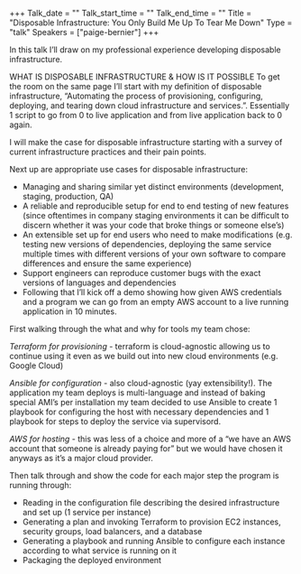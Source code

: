 +++
Talk_date = ""
Talk_start_time = ""
Talk_end_time = ""
Title = "Disposable Infrastructure: You Only Build Me Up To Tear Me Down"
Type = "talk"
Speakers = ["paige-bernier"]
+++

In this talk I’ll draw on my professional experience developing disposable infrastructure.

WHAT IS DISPOSABLE INFRASTRUCTURE & HOW IS IT POSSIBLE
To get the room on the same page I’ll start with my definition of disposable infrastructure, “Automating the process of provisioning, configuring, deploying, and tearing down cloud infrastructure and services.”. Essentially 1 script to go from 0 to live application and from live application back to 0 again.

I will make the case for disposable infrastructure starting with a survey of current infrastructure practices and their pain points.

Next up are appropriate use cases for disposable infrastructure:

* Managing and sharing similar yet distinct environments (development, staging, production, QA)
* A reliable and reproducible setup for end to end testing of new features (since oftentimes in company staging environments it can be difficult to discern whether it was your code that broke things or someone else’s)
* An extensible set up for end users who need to make modifications (e.g. testing new versions of dependencies, deploying the same service multiple times with different versions of your own software to compare differences and ensure the same experience)
* Support engineers can reproduce customer bugs with the exact versions of languages and dependencies
* Following that I’ll kick off a demo showing how given AWS credentials and a program we can go from an empty AWS account to a live running application in 10 minutes.

First walking through the what and why for tools my team chose:

*Terraform for provisioning* - terraform is cloud-agnostic allowing us to continue using it even as we build out into new cloud environments (e.g. Google Cloud)

*Ansible for configuration* - also cloud-agnostic (yay extensibility!). The application my team deploys is multi-language and instead of baking special AMI’s per installation my team decided to use Ansible to create 1 playbook for configuring the host with necessary dependencies and 1 playbook for steps to deploy the service via supervisord.

*AWS for hosting* - this was less of a choice and more of a “we have an AWS account that someone is already paying for” but we would have chosen it anyways as it’s a major cloud provider.

Then talk through and show the code for each major step the program is running through:

* Reading in the configuration file describing the desired infrastructure and set up (1 service per instance)
* Generating a plan and invoking Terraform to provision EC2 instances, security groups, load balancers, and a database
* Generating a playbook and running Ansible to configure each instance according to what service is running on it
* Packaging the deployed environment
